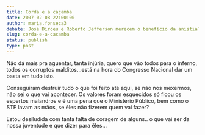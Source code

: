 ```yaml
---
title: Corda e a caçamba
date: 2007-02-08 22:00:00
author: maria.fonseca3
debate: José Dirceu e Roberto Jefferson merecem o benefício da anistia?
slug: corda-e-a-cacamba
status: publish 
type: post
---
```


Não dá mais pra aguentar, tanta injúria, quero que vão todos para o inferno, todos os corruptos malditos...está na hora do Congresso Nacional dar um basta em tudo isto.  

Conseguiram destruir tudo o que foi feito até aqui, se não nos mexermos, não sei o que vai acontecer. Os valores foram esquecidos só ficou os espertos malandros e é uma pena que o Ministério Público, bem como o STF lavam as mãos, se êles não fizerem quem vai fazer?  

Estou desiludida com tanta falta de coragem de alguns.. o que vai ser da nossa juventude e que dizer para êles...
